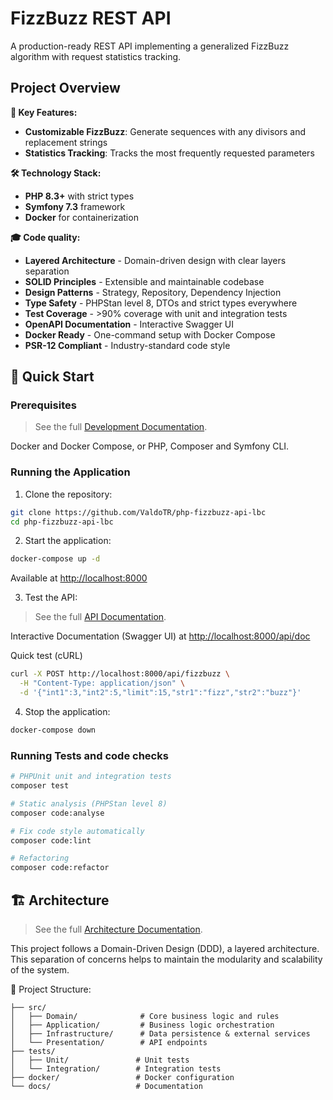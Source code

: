 # FizzBuzz REST API

A production-ready REST API implementing a generalized FizzBuzz algorithm with request statistics tracking.

## Project Overview

**🎯 Key Features:**

- **Customizable FizzBuzz**: Generate sequences with any divisors and replacement strings
- **Statistics Tracking**: Tracks the most frequently requested parameters

**🛠️ Technology Stack:**

- **PHP 8.3+** with strict types
- **Symfony 7.3** framework
- **Docker** for containerization

**🎓 Code quality:**

- **Layered Architecture** - Domain-driven design with clear layers separation
- **SOLID Principles** - Extensible and maintainable codebase
- **Design Patterns** - Strategy, Repository, Dependency Injection
- **Type Safety** - PHPStan level 8, DTOs and strict types everywhere
- **Test Coverage** - >90% coverage with unit and integration tests
- **OpenAPI Documentation** - Interactive Swagger UI
- **Docker Ready** - One-command setup with Docker Compose
- **PSR-12 Compliant** - Industry-standard code style

## 🚀 Quick Start

### Prerequisites

> See the full [Development Documentation](docs/DEVELOPMENT.md).

Docker and Docker Compose, or PHP, Composer and Symfony CLI.

### Running the Application

1. Clone the repository:

```bash
git clone https://github.com/ValdoTR/php-fizzbuzz-api-lbc
cd php-fizzbuzz-api-lbc
```

2. Start the application:

```bash
docker-compose up -d
```

Available at <http://localhost:8000>

3. Test the API:

> See the full [API Documentation](docs/API.md).

Interactive Documentation (Swagger UI) at <http://localhost:8000/api/doc>

Quick test (cURL)

```bash
curl -X POST http://localhost:8000/api/fizzbuzz \
  -H "Content-Type: application/json" \
  -d '{"int1":3,"int2":5,"limit":15,"str1":"fizz","str2":"buzz"}'
```

4. Stop the application:

```bash
docker-compose down
```

### Running Tests and code checks

```bash
# PHPUnit unit and integration tests
composer test

# Static analysis (PHPStan level 8)
composer code:analyse

# Fix code style automatically
composer code:lint

# Refactoring
composer code:refactor
```

## 🏗️ Architecture

> See the full [Architecture Documentation](docs/ARCHITECTURE.md).

This project follows a Domain-Driven Design (DDD), a layered architecture.
This separation of concerns helps to maintain the modularity and scalability of the system.

📁 Project Structure:

```shell
├── src/
│   ├── Domain/              # Core business logic and rules
│   ├── Application/         # Business logic orchestration
│   ├── Infrastructure/      # Data persistence & external services
│   └── Presentation/        # API endpoints
├── tests/
│   ├── Unit/               # Unit tests
│   └── Integration/        # Integration tests
├── docker/                 # Docker configuration
└── docs/                   # Documentation
```
